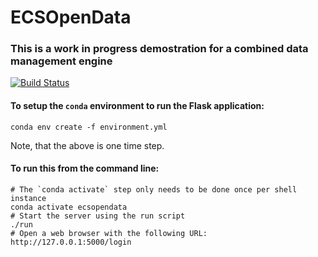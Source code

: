 # ECSOpenData

### This is a work in progress demostration for a combined data management engine

[![Build Status](https://travis-ci.org/ECSHackWeek/ECSOpenData.svg?branch=master)](https://travis-ci.org/ECSHackWeek/ECSOpenData)

#### To setup the `conda` environment to run the Flask application:
```
conda env create -f environment.yml
```
Note, that the above is one time step.

#### To run this from the command line:
```
# The `conda activate` step only needs to be done once per shell instance
conda activate ecsopendata
# Start the server using the run script
./run
# Open a web browser with the following URL: http://127.0.0.1:5000/login
```
